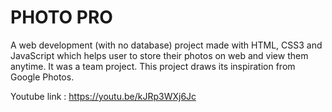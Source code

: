 # PHOTO PRO

A web development (with no database) project made with HTML, CSS3
and JavaScript which helps user to store their photos on web and view
them anytime. It was a team project. This project draws its inspiration from
Google Photos.

Youtube link : https://youtu.be/kJRp3WXj6Jc
